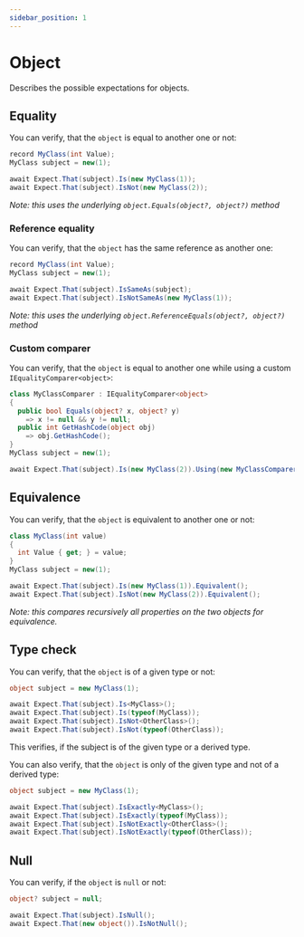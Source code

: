 ```yaml
---
sidebar_position: 1
---
```


# Object

Describes the possible expectations for objects.

## Equality

You can verify, that the `object` is equal to another one or not:

```csharp
record MyClass(int Value);
MyClass subject = new(1);

await Expect.That(subject).Is(new MyClass(1));
await Expect.That(subject).IsNot(new MyClass(2));
```

*Note: this uses the underlying `object.Equals(object?, object?)` method*

### Reference equality

You can verify, that the `object` has the same reference as another one:

```csharp
record MyClass(int Value);
MyClass subject = new(1);

await Expect.That(subject).IsSameAs(subject);
await Expect.That(subject).IsNotSameAs(new MyClass(1));
```

*Note: this uses the underlying `object.ReferenceEquals(object?, object?)` method*

### Custom comparer

You can verify, that the `object` is equal to another one while using a custom `IEqualityComparer<object>`:

```csharp
class MyClassComparer : IEqualityComparer<object>
{
  public bool Equals(object? x, object? y)
    => x != null && y != null;
  public int GetHashCode(object obj)
    => obj.GetHashCode();
}
MyClass subject = new(1);

await Expect.That(subject).Is(new MyClass(2)).Using(new MyClassComparer());
```

## Equivalence

You can verify, that the `object` is equivalent to another one or not:

```csharp
class MyClass(int value)
{
  int Value { get; } = value;
}
MyClass subject = new(1);

await Expect.That(subject).Is(new MyClass(1)).Equivalent();
await Expect.That(subject).IsNot(new MyClass(2)).Equivalent();
```

*Note: this compares recursively all properties on the two objects for equivalence.*

## Type check

You can verify, that the `object` is of a given type or not:

```csharp
object subject = new MyClass(1);

await Expect.That(subject).Is<MyClass>();
await Expect.That(subject).Is(typeof(MyClass));
await Expect.That(subject).IsNot<OtherClass>();
await Expect.That(subject).IsNot(typeof(OtherClass));
```

This verifies, if the subject is of the given type or a derived type.

You can also verify, that the `object` is only of the given type and not of a derived type:

```csharp
object subject = new MyClass(1);

await Expect.That(subject).IsExactly<MyClass>();
await Expect.That(subject).IsExactly(typeof(MyClass));
await Expect.That(subject).IsNotExactly<OtherClass>();
await Expect.That(subject).IsNotExactly(typeof(OtherClass));
```

## Null

You can verify, if the `object` is `null` or not:

```csharp
object? subject = null;

await Expect.That(subject).IsNull();
await Expect.That(new object()).IsNotNull();
```
